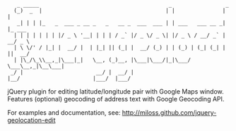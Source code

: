 	   _ _____                                         _                 _       
	  (_)  _  |                                       | |               | |      
	   _| | | |_   _  ___ _ __ _   _   __ _  ___  ___ | | ___   ___ __ _| |_ ___ 
	  | | | | | | | |/ _ \ '__| | | | / _` |/ _ \/ _ \| |/ _ \ / __/ _` | __/ _ \
	  | \ \/' / |_| |  __/ |  | |_| || (_| |  __/ (_) | | (_) | (_| (_| | ||  __/
	  | |\_/\_\\__,_|\___|_|   \__, (_)__, |\___|\___/|_|\___/ \___\__,_|\__\___|
	 _/ |                       __/ |  __/ |                                     
	|__/                       |___/  |___/                                      
	

jQuery plugin for editing latitude/longitude pair with Google Maps window.
Features (optional) geocoding of address text with Google Geocoding API.

For examples and documentation, see:
http://miloss.github.com/jquery-geolocation-edit